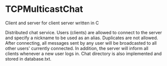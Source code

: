 # TCPMulticastChat
Client and server for client server written in C

Distributed chat service. Users (clients) are allowed to connect to the server and specify a nickname to be used as an alias. Duplicates are not allowed. After connecting, all messages sent by any user will be broadcasted to all other users' currently connected. In addition, the server will inform
all clients whenever a new user logs in. Chat directory is also implemented and stored in database.txt. 

